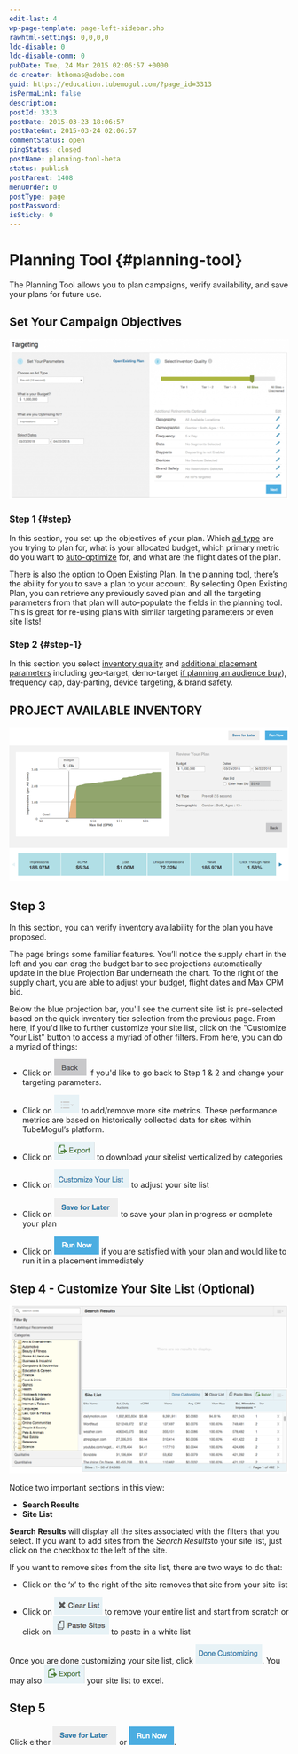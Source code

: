```yaml
---
edit-last: 4
wp-page-template: page-left-sidebar.php
rawhtml-settings: 0,0,0,0
ldc-disable: 0
ldc-disable-comm: 0
pubDate: Tue, 24 Mar 2015 02:06:57 +0000
dc-creator: hthomas@adobe.com
guid: https://education.tubemogul.com/?page_id=3313
isPermaLink: false
description: 
postId: 3313
postDate: 2015-03-23 18:06:57
postDateGmt: 2015-03-24 02:06:57
commentStatus: open
pingStatus: closed
postName: planning-tool-beta
status: publish
postParent: 1408
menuOrder: 0
postType: page
postPassword: 
isSticky: 0
---
```


# Planning Tool {#planning-tool}

The Planning Tool allows you to plan campaigns, verify availability, and save your plans for future use.

## Set Your Campaign Objectives

![Targeting](assets/targeting-1024x587.png)

### Step 1 {#step}

In this section, you set up the objectives of your plan. Which [ad type](ad-formats.md) are you trying to plan for, what is your allocated budget, which primary metric do you want to [auto-optimize](../../dsp/optimization/optimization-goals.md) for, and what are the flight dates of the plan.

There is also the option to Open Existing Plan. In the planning tool, there’s the ability for you to save a plan to your account. By selecting Open Existing Plan, you can retrieve any previously saved plan and all the targeting parameters from that plan will auto-populate the fields in the planning tool. This is great for re-using plans with similar targeting parameters or even site lists!

### Step 2 {#step-1}

In this section you select [inventory quality](brand-safety/sitesafe-quality.md) and [additional placement parameters](targeting/targeting-options.md) including geo-target, demo-target [if planning an audience buy](brandpoint.md)), frequency cap, day-parting, device targeting, & brand safety.

## PROJECT AVAILABLE INVENTORY

![step3](assets/step32.png)

## Step 3

In this section, you can verify inventory availability for the plan you have proposed.

The page brings some familiar features. You’ll notice the supply chart in the left and you can drag the budget bar to see projections automatically update in the blue Projection Bar underneath the chart. To the right of the supply chart, you are able to adjust your budget, flight dates and Max CPM bid.

Below the blue projection bar, you'll see  the current site list is pre-selected based on the quick inventory tier selection from the previous page. From here, if you'd like to further customize your site list, click on the "Customize Your List"  button to access a myriad of other filters.
From here, you can do a myriad of things:

* Click on ![back](assets/back1.png) if you'd like to go back to Step 1 & 2 and change your targeting parameters.

* Click on ![list](assets/list.png) to add/remove more site metrics. These performance metrics are based on historically collected data for sites within TubeMogul’s platform.

* Click on ![export](assets/export.png) to download your sitelist verticalized by categories

* Click on ![customize](assets/customize.png) to adjust your site list

* Click on ![save](assets/save.png)  to save your plan in progress or complete your plan

* Click on ![runnow](assets/runnow.png) if you are satisfied with your plan and would like to run it in a placement immediately

## Step 4 - Customize Your Site List (Optional)

![Site List 3](assets/site-list-3.png)

Notice two important sections in this view:

* **Search Results**
* **Site List**

**Search Results** will display all the sites associated with the filters that you select. If you want to add sites from the *Search Results*to your site list, just click on the checkbox to the left of the site.

If you want to remove sites from the site list, there are two ways to do that:

* Click on the ‘x’ to the right of the site removes that site from your site list

* Click on   [ ![clearlist](assets/clearlist.png)](assets/clearlist.png) to remove your entire list and start from scratch or click on   [ ![paste sites](assets/paste-sites.png)](assets/paste-sites.png) to paste in a white list

Once you are done customizing your site list, click  [ ![donecustomize](assets/donecustomize.png)](assets/donecustomize.png). You may also ![export](assets/export1.png) your site list to excel.

## Step 5

Click either ![save](assets/save.png) or ![runnow](assets/runnow.png).
